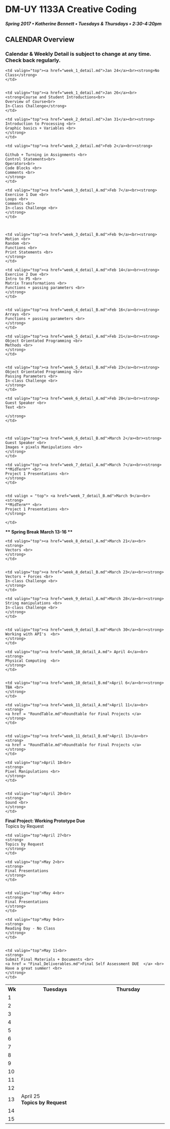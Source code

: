 # DM-UY 1133A Creative Coding
##### Spring 2017 • Katherine Bennett • Tuesdays & Thursdays • 2:30-4:20pm 

## CALENDAR Overview
### Calendar & Weekly Detail is subject to change at any time. Check back regularly.

<table>

<tr>
<th width="4%">Wk </th> 
<th width="48%"> Tuesdays </th> 
<th width="48%"> Thursday </th> 
</tr>


<tr>
	<td> 1 </td>
	
	<td valign="top"><a href="week_1_detail.md">Jan 24</a><br><strong>No Class</strong>
	</td>
	

	<td valign="top"><a href="week_1_detail.md">Jan 26</a><br><strong>Course and Student Introductions<br>
	Overview of Course<br>
	In-Class Challenge</strong>
	</td>
</tr>



<tr>
	<td> 2 </td>

	<td valign="top"><a href="week_2_detail.md">Jan 31</a><br><strong>
	Introduction to Processing <br>
	Graphic basics + Variables <br>
	</strong>
	</td>

	<td valign="top"><a href="week_2_detail.md">Feb 2</a><br><strong>
	
	Github + Turning in Assignments <br>
	Control Statements<br>
	Operators<br>
	Code Blocks <br>
	Comments <br>
	</strong>
	</td>
</tr>


<tr>
	<td> 3 </td>

	<td valign="top"><a href="week_3_detail_A.md">Feb 7</a><br><strong>
	Exercise 1 Due <br>
	Loops <br>
	Comments <br>
	In-class Challenge <br>
	</strong>
	</td>


	
	<td valign="top"><a href="week_3_detail_B.md">Feb 9</a><br><strong>
	Motion <br>
	Random <br>
	Functions <br>
	Print Statements <br>
	</strong>
	</td>
</tr>



<tr>
	<td> 4 </td>

	<td valign="top"><a href="week_4_detail_A.md">Feb 14</a><br><strong>
	Exercise 2 Due <br>
	Intro to P5 <br>
	Matrix Transformations <br>
	Functions + passing parameters <br>
	</strong>
	</td>


	<td valign="top"><a href="week_4_detail_B.md">Feb 16</a><br><strong>
	Arrays <br>
	Functions + passing parameters <br>	
	</strong>
	</td>
</tr>


<tr>
	<td> 5 </td>

	<td valign="top"><a href="week_5_detail_A.md">Feb 21</a><br><strong>
	Object Orientated Programming <br>
	Methods <br>
	</strong>
	</td>

	
	<td valign="top"><a href="week_5_detail_B.md">Feb 23</a><br><strong>
	Object Orientated Programming <br>
	Passing Parameters <br>
	In-class Challenge <br>
	</strong>
	</td>
</tr>



<tr>
	<td> 6 </td>

	<td valign="top"><a href="week_6_detail_A.md">Feb 28</a><br><strong>
	Guest Speaker <br>
	Text <br>
		
	</strong>
	</td>


	
	<td valign="top"><a href="week_6_detail_B.md">March 2</a><br><strong>
	Guest Speaker <br>
	Images + pixels Manipulations <br>
	</strong>
	</td>
</tr>
		


<tr>
	<td> 7 </td>

	<td valign="top"><a href="week_7_detail_A.md">March 7</a><br><strong>
	**MidTerm** <br>
	Project 1 Presentations <br>
	</strong>
	</td>


	<td valign = "top"> <a href="week_7_detail_B.md">March 9</a><br><strong> 
	**MidTerm** <br>
	Project 1 Presentations <br>
	</strong>
		
	</td>
</tr>


<tr>
 <strong> ** Spring Break March 13-16 ** </strong> 
</tr>


<tr>
	<td> 8 </td>

	<td valign="top"><a href="week_8_detail_A.md">March 21</a><br>
	<strong>
	Vectors <br>
	</strong>
	</td>


	<td valign="top"><a href="week_8_detail_B.md">March 23</a><br><strong>
	Vectors + Forces <br>
	In-class Challenge <br>
	</strong>
	</td>
</tr>


<tr>
	<td> 9 </td>

	<td valign="top"><a href="week_9_detail_A.md">March 28</a><br><strong>	
	String manipulations <br>
	In-class Challenge <br>
	</strong>
	</td>


	<td valign="top"><a href="week_9_detail_B.md">March 30</a><br><strong>
	Working with API's	<br>
	</strong>
	</td>
</tr>



<tr>
	<td> 10 </td>

	<td valign="top"><a href="week_10_detail_A.md"> April 4</a><br> 
	<strong>
	Physical Computing	<br>
	</strong>
	</td>


	<td valign="top"><a href="week_10_detail_B.md">April 6</a><br><strong>
	TBA <br>	
	</strong>
	</td>	
</tr>



<tr>
	<td> 11 </td>

	<td valign="top"><a href="week_11_detail_A.md">April 11</a><br>
	<strong>
	<a href = "RoundTable.md">Roundtable for Final Projects	</a>
	</strong>	
	</td>


	<td valign="top"><a href="week_11_detail_B.md">April 13</a><br>
	<strong>
	<a href = "RoundTable.md">Roundtable for Final Projects	</a>
	</strong>
	</td>
</tr>


<tr>
	<td> 12 </td>

	<td valign="top">April 18<br>
	<strong>
	Pixel Manipulations <br>	
	</strong>
	</td>


	<td valign="top">April 20<br>
	<strong>	
	Sound <br>
	</strong>
	</td>
</tr>


<tr>	
	<td> 13 </td>
	<strong> Final Project: Working Prototype Due <br> </strong>
	Topics by Request <br>
	<td valign="top">April 25<br>
	<strong>	
 	Topics by Request
	</strong>	
	</td>


	<td valign="top">April 27<br>
	<strong>
	Topics by Request
	</strong>
	</td>	
</tr>


<tr>	
	<td> 14 </td>
	
	<td valign="top">May 2<br>
	<strong>
	Final Presentations
	</strong>
	</td>


	<td valign="top">May 4<br>
	<strong>
	Final Presentations
	</strong>
	</td>
</tr>

<tr>
	<td> 15 </td>

	<td valign="top">May 9<br>
	<strong>
	Reading Day - No Class
	</strong>
	</td>


	<td valign="top">May 11<br>
	<strong>
	Submit Final Materials + Documents <br>
	<a href = "Final_Deliverables.md">Final Self Assessment DUE  </a> <br>
	Have a great summer! <br>
	</strong>
	</td>
	
</tr>

</table>